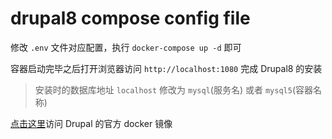 # drupal8 compose config file

修改 `.env` 文件对应配置，执行 `docker-compose up -d` 即可

容器启动完毕之后打开浏览器访问 `http://localhost:1080` 完成 Drupal8 的安装

> 安装时的数据库地址 `localhost` 修改为 `mysql`(服务名) 或者 `mysql5`(容器名称)

[点击这里](https://hub.docker.com/_/drupal)访问 Drupal 的官方 docker 镜像

